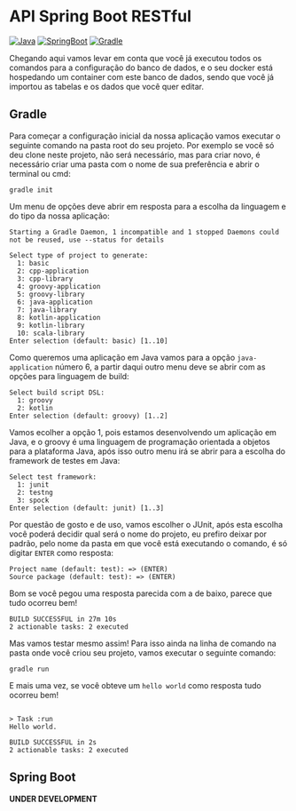 # API Spring Boot RESTful

[![Java](https://img.shields.io/badge/java-8-green)](https://www.java.com/)
[![SpringBoot](https://img.shields.io/badge/spring-latest-green)](https://spring.io/)
[![Gradle](https://img.shields.io/badge/gradle-5+-green)](https://gradle.org/)

Chegando aqui vamos levar em conta que você já executou todos os comandos para a configuração do banco de dados, e o seu docker está hospedando um container com este banco de dados, sendo que você já importou as tabelas e os dados que você quer editar.

## Gradle

Para começar a configuração inicial da nossa aplicação vamos executar o seguinte comando na pasta root do seu projeto. Por exemplo se você só deu clone neste projeto, não será necessário, mas para criar novo, é necessário criar uma pasta com o nome de sua preferência e abrir o terminal ou cmd:

```
gradle init
```

Um menu de opções deve abrir em resposta para a escolha da linguagem e do tipo da nossa aplicação:

```
Starting a Gradle Daemon, 1 incompatible and 1 stopped Daemons could not be reused, use --status for details

Select type of project to generate:
  1: basic
  2: cpp-application
  3: cpp-library
  4: groovy-application
  5: groovy-library
  6: java-application
  7: java-library
  8: kotlin-application
  9: kotlin-library
  10: scala-library
Enter selection (default: basic) [1..10]
```

Como queremos uma aplicação em Java vamos para a opção `java-application` número 6, a partir daqui outro menu deve se abrir com as opções para linguagem de build:

```
Select build script DSL:
  1: groovy
  2: kotlin
Enter selection (default: groovy) [1..2]
```

Vamos ecolher a opção 1, pois estamos desenvolvendo um aplicação em Java, e o groovy é uma linguagem de programação orientada a objetos para a plataforma Java, após isso outro menu irá se abrir para a escolha do framework de testes em Java:

```
Select test framework:
  1: junit
  2: testng
  3: spock
Enter selection (default: junit) [1..3]
```

Por questão de gosto e de uso, vamos escolher o JUnit, após esta escolha você poderá decidir qual será o nome do projeto, eu prefiro deixar por padrão, pelo nome da pasta em que você está executando o comando, é só digitar `ENTER` como resposta:

```
Project name (default: test): => (ENTER)
Source package (default: test): => (ENTER)
```

Bom se você pegou uma resposta parecida com a de baixo, parece que tudo ocorreu bem!

```
BUILD SUCCESSFUL in 27m 10s
2 actionable tasks: 2 executed
```

Mas vamos testar mesmo assim! Para isso ainda na linha de comando na pasta onde você criou seu projeto, vamos executar o seguinte comando:

```
gradle run
```

E mais uma vez, se você obteve um `hello world` como resposta tudo ocorreu bem!

```

> Task :run
Hello world.

BUILD SUCCESSFUL in 2s
2 actionable tasks: 2 executed
```

## Spring Boot

**UNDER DEVELOPMENT**